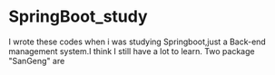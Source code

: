 # SpringBoot_study
I wrote these codes when i was studying Springboot,just a Back-end management system.I think I still have a lot to learn.
Two package "SanGeng" are
